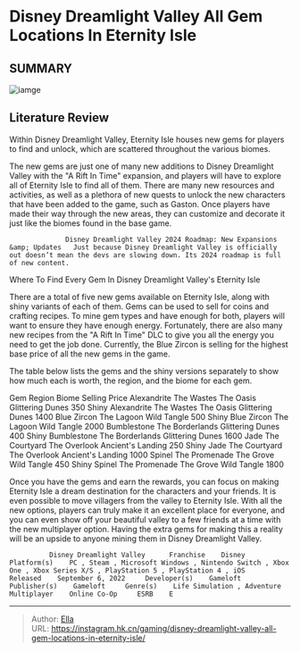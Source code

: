 # Disney Dreamlight Valley All Gem Locations In Eternity Isle


## SUMMARY 

![iamge](https://static1.srcdn.com/wordpress/wp-content/uploads/2024/01/disney-dreamlight-valley-all-gem-locations-in-eternity-isle.jpg)

## Literature Review

Within Disney Dreamlight Valley, Eternity Isle houses new gems for players to find and unlock, which are scattered throughout the various biomes.





The new gems are just one of many new additions to Disney Dreamlight Valley with the &#34;A Rift In Time&#34; expansion, and players will have to explore all of Eternity Isle to find all of them. There are many new resources and activities, as well as a plethora of new quests to unlock the new characters that have been added to the game, such as Gaston. Once players have made their way through the new areas, they can customize and decorate it just like the biomes found in the base game.




                  Disney Dreamlight Valley 2024 Roadmap: New Expansions &amp; Updates   Just because Disney Dreamlight Valley is officially out doesn’t mean the devs are slowing down. Its 2024 roadmap is full of new content.   


 Where To Find Every Gem In Disney Dreamlight Valley&#39;s Eternity Isle 
         

There are a total of five new gems available on Eternity Isle, along with shiny variants of each of them. Gems can be used to sell for coins and crafting recipes. To mine gem types and have enough for both, players will want to ensure they have enough energy. Fortunately, there are also many new recipes from the &#34;A Rift In Time&#34; DLC to give you all the energy you need to get the job done. Currently, the Blue Zircon is selling for the highest base price of all the new gems in the game.



The table below lists the gems and the shiny versions separately to show how much each is worth, the region, and the biome for each gem.







  Gem   Region   Biome   Selling Price    Alexandrite   The Wastes The Oasis   Glittering Dunes   350    Shiny Alexandrite   The Wastes The Oasis   Glittering Dunes   1400    Blue Zircon   The Lagoon   Wild Tangle   500    Shiny Blue Zircon   The Lagoon   Wild Tangle   2000    Bumblestone   The Borderlands   Glittering Dunes   400    Shiny Bumblestone   The Borderlands   Glittering Dunes   1600    Jade   The Courtyard The Overlook   Ancient&#39;s Landing   250    Shiny Jade   The Courtyard The Overlook   Ancient&#39;s Landing   1000    Spinel   The Promenade The Grove   Wild Tangle   450    Shiny Spinel   The Promenade The Grove   Wild Tangle   1800   



Once you have the gems and earn the rewards, you can focus on making Eternity Isle a dream destination for the characters and your friends. It is even possible to move villagers from the valley to Eternity Isle. With all the new options, players can truly make it an excellent place for everyone, and you can even show off your beautiful valley to a few friends at a time with the new multiplayer option. Having the extra gems for making this a reality will be an upside to anyone mining them in Disney Dreamlight Valley.




              Disney Dreamlight Valley      Franchise    Disney     Platform(s)    PC , Steam , Microsoft Windows , Nintendo Switch , Xbox One , Xbox Series X/S , PlayStation 5 , PlayStation 4 , iOS     Released    September 6, 2022     Developer(s)    Gameloft     Publisher(s)    Gameloft     Genre(s)    Life Simulation , Adventure     Multiplayer    Online Co-Op     ESRB    E      


---

> Author: [Ella](https://instagram.hk.cn/)  
> URL: https://instagram.hk.cn/gaming/disney-dreamlight-valley-all-gem-locations-in-eternity-isle/  

